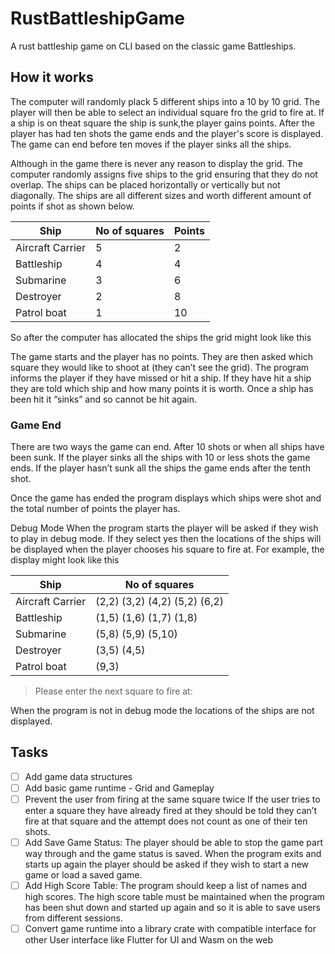 # RustBattleshipGame

A rust battleship game on CLI based on the classic game Battleships.

## How it works

The computer will randomly plack 5 different ships into a 10 by 10 grid. The player will then be able to select an individual square fro the grid to fire at. If a ship is on theat square the ship is sunk,the player gains points. After the player has had ten shots the game ends and the player's score is displayed. The game can end before ten moves if the player sinks all the ships.

Although in the game there is never any reason to display the grid.  The computer randomly assigns five ships to the grid ensuring that they do not overlap. The ships can be placed horizontally or vertically but not diagonally.  The ships are all different sizes and worth different amount of points if shot as shown below.

| Ship  | No of squares | Points |
| ------------- | ------------- |  ------------- |
| Aircraft Carrier  | 5  | 2 |
| Battleship  | 4  | 4 |
|  Submarine | 3  | 6 |
| Destroyer  | 2  | 8 |
| Patrol boat  | 1  | 10 |

So after the computer has allocated the ships the grid might look like this

The game starts and the player has no points.  They are then asked which square they would like to shoot at (they can’t see the grid).  The program informs the player if they have missed or hit a ship.  If they have hit a ship they are told which ship and how many points it is worth. Once a ship has been hit it “sinks” and so cannot be hit again.

### Game End

There are two ways the game can end. After 10 shots or when all ships have been sunk.  If the player sinks all the ships with 10 or less shots the game ends. If the player hasn’t sunk all the ships the game ends after the tenth shot.

Once the game has ended the program displays which ships were shot and the total number of points the player has.

Debug Mode
When the program starts the player will be asked if they wish to play in debug mode.  If they select yes then the locations of the ships will be displayed when the player chooses his square to fire at.  For example, the display might look like this

| Ship  | No of squares |
| ------------- | ------------- |
| Aircraft Carrier  | (2,2) (3,2) (4,2) (5,2) (6,2) |
| Battleship  | (1,5) (1,6) (1,7) (1,8) |
|  Submarine | (5,8) (5,9) (5,10) |
| Destroyer  | (3,5) (4,5) |
| Patrol boat  | (9,3) |

> Please enter the next square to fire at:

When the program is not in debug mode the locations of the ships are not displayed.

## Tasks

- [ ] Add game data structures
- [ ] Add basic game runtime - Grid and Gameplay
- [ ] Prevent the user from firing at the same square twice
If the user tries to enter a square they have already fired at they should be told they can’t fire at that square and the attempt does not count as one of their ten shots.
- [ ] Add Save Game Status:
The player should be able to stop the game part way through and the game status is saved. When the program exits and starts up again the player should be asked if they wish to start a new game or load a saved game.
- [ ] Add High Score Table:
The program should keep a list of names and high scores.  The high score table must be maintained when the program has been shut down and started up again and so it is able to save users from different sessions.
- [ ] Convert game runtime into a library crate with compatible interface for other User interface like Flutter for UI and Wasm on the web
